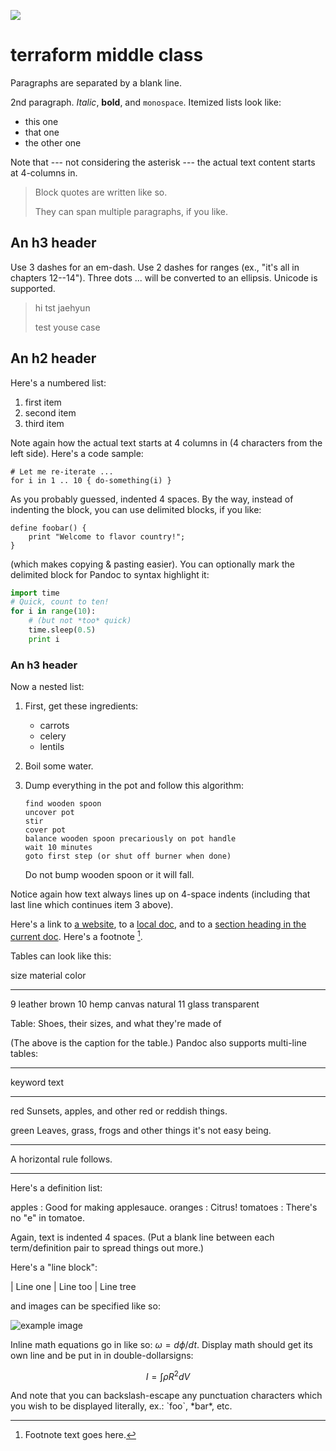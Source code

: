 <a href="https://github.com/azjaehyun"><img src="https://hits.seeyoufarm.com/api/count/incr/badge.svg?url=https%3A%2F%2Fgithub.com%2Fazjaehyun&count_bg=%23000000&title_bg=%23000000&icon=github.svg&icon_color=%23E7E7E7&title=GitHub&edge_flat=false)"/></a>

terraform middle class
============

Paragraphs are separated by a blank line.

2nd paragraph. *Italic*, **bold**, and `monospace`. Itemized lists
look like:

  * this one
  * that one
  * the other one

Note that --- not considering the asterisk --- the actual text
content starts at 4-columns in.

> Block quotes are
> written like so.
>
> They can span multiple paragraphs,
> if you like.


An h3 header
----------
Use 3 dashes for an em-dash. Use 2 dashes for ranges (ex., "it's all
in chapters 12--14"). Three dots ... will be converted to an ellipsis.
Unicode is supported. 
> hi
> tst jaehyun
>
>test youse case



An h2 header
------------

Here's a numbered list:

 1. first item
 2. second item
 3. third item

Note again how the actual text starts at 4 columns in (4 characters
from the left side). Here's a code sample:

    # Let me re-iterate ...
    for i in 1 .. 10 { do-something(i) }

As you probably guessed, indented 4 spaces. By the way, instead of
indenting the block, you can use delimited blocks, if you like:

~~~
define foobar() {
    print "Welcome to flavor country!";
}
~~~

(which makes copying & pasting easier). You can optionally mark the
delimited block for Pandoc to syntax highlight it:

~~~python
import time
# Quick, count to ten!
for i in range(10):
    # (but not *too* quick)
    time.sleep(0.5)
    print i
~~~



### An h3 header ###

Now a nested list:

 1. First, get these ingredients:

      * carrots
      * celery
      * lentils

 2. Boil some water.

 3. Dump everything in the pot and follow
    this algorithm:

        find wooden spoon
        uncover pot
        stir
        cover pot
        balance wooden spoon precariously on pot handle
        wait 10 minutes
        goto first step (or shut off burner when done)

    Do not bump wooden spoon or it will fall.

Notice again how text always lines up on 4-space indents (including
that last line which continues item 3 above).

Here's a link to [a website](http://foo.bar), to a [local
doc](local-doc.html), and to a [section heading in the current
doc](#an-h2-header). Here's a footnote [^1].

[^1]: Footnote text goes here.

Tables can look like this:

size  material      color
----  ------------  ------------
9     leather       brown
10    hemp canvas   natural
11    glass         transparent

Table: Shoes, their sizes, and what they're made of

(The above is the caption for the table.) Pandoc also supports
multi-line tables:

--------  -----------------------
keyword   text
--------  -----------------------
red       Sunsets, apples, and
          other red or reddish
          things.

green     Leaves, grass, frogs
          and other things it's
          not easy being.
--------  -----------------------

A horizontal rule follows.

***

Here's a definition list:

apples
  : Good for making applesauce.
oranges
  : Citrus!
tomatoes
  : There's no "e" in tomatoe.

Again, text is indented 4 spaces. (Put a blank line between each
term/definition pair to spread things out more.)

Here's a "line block":

| Line one
|   Line too
| Line tree

and images can be specified like so:

![example image](example-image.jpg "An exemplary image")

Inline math equations go in like so: $\omega = d\phi / dt$. Display
math should get its own line and be put in in double-dollarsigns:

$$I = \int \rho R^{2} dV$$

And note that you can backslash-escape any punctuation characters
which you wish to be displayed literally, ex.: \`foo\`, \*bar\*, etc.